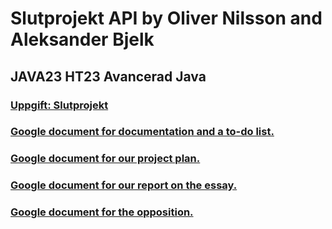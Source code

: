 # Slutprojekt API by Oliver Nilsson and Aleksander Bjelk
## JAVA23 HT23 Avancerad Java
### [Uppgift: Slutprojekt](https://classroom.google.com/u/2/c/NjE4NDIxOTU2Mjcw/a/NjQxNjQxMjE5OTQz/details)
### [Google document for documentation and a to-do list.](https://docs.google.com/document/d/16xt0yahdnlMsOJ8Pgc6k13NzcqrFwupTJnuUCQH2Zr4/edit)
### [Google document for our project plan.](https://docs.google.com/document/d/1SR0mHHFsjTzWHpW9kJ6jMQuEhFmez9Lu5ymmd_hne1k/edit)
### [Google document for our report on the essay.](https://docs.google.com/document/d/1yUurEhOiQ79BxQjwUdKHPM4MCI1DL3jFux3sjqJcLq8/edit)
### [Google document for the opposition.](https://docs.google.com/document/d/1FZQ3c0LRr0QLO72oygsLKI-tkNGkEoDULoWu0LVDCEc/edit?usp=sharing)
